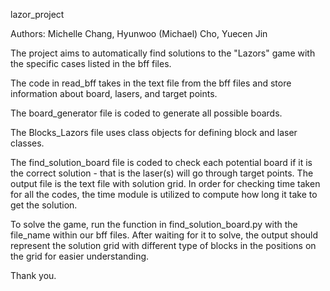 lazor_project

Authors: Michelle Chang, Hyunwoo (Michael) Cho, Yuecen Jin

The project aims to automatically find solutions to the "Lazors" game with the specific cases listed in the bff files. 

The code in read_bff takes in the text file from the bff files and store information about board, lasers, and target points.

The board_generator file is coded to generate all possible boards.

The Blocks_Lazors file uses class objects for defining block and laser classes.

The find_solution_board file is coded to check each potential board if it is the correct solution - that is the laser(s) will go through target points. The output file is the text file with solution grid. In order for checking time taken for all the codes, the time module is utilized to compute how long it take to get the solution. 

To solve the game, run the function in find_solution_board.py with the file_name within our bff files. After waiting for it to solve, the output should represent the solution grid with different type of blocks in the positions on the grid for easier understanding. 

Thank you. 